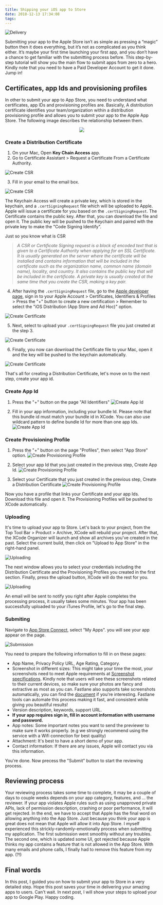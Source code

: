 ```yaml
---
title: Shipping your iOS app to Store
date: 2018-12-13 17:34:08
tags:
---
```

![](/Post-Resources/Delivery/delivery.png "Delivery")

Submitting your app to the Apple Store isn’t as simple as pressing a “magic” button then it does everything, but it’s not as complicated as you think either. It’s maybe your first time launching your first app, and you don’t have a chance to get familiar with the submitting process before. This step-by-step tutorial will show you the main flow to submit apps from zero to a hero. Kindly note that you need to have a Paid Developer Account to get it done.
Jump in!
<!-- more --> 
## Certificates, app Ids and provisioning profiles
In other to submit your app to App Store, you need to understand what certificates, app IDs and provisioning profiles are. Basically, A distribution certificate identifies your team/organization within a distribution provisioning profile and allows you to submit your app to the Apple App Store. The following image describes the relationship between them.

<div style="text-align:center">
<img src="/Post-Resources/Delivery/Certificates.png" />
</div>

### Create a Distribution Certificate
1. On your Mac, Open **Key Chain Access** app.
2. Go to Certificate Assistant > Request a Certificate From a Certificate Authority.

![](/Post-Resources/Delivery/Generate_P12_1.png "Create CSR")

3. Fill in your email to the email box.

![](/Post-Resources/Delivery/Generate_P12_2.png "Create CSR")

The Keychain Access will create a private key, which is stored in the keychain, and a `.certSigningRequest` file which will be uploaded to Apple. Apple will issue a certificate for you based on the `.certSigningRequest`. The Certificate contains the public key. After that, you can download the file and open it. The public key will be pushed to the Keychain and paired with the private key to make the "Code Signing Identify".

Just so you know what is CSR
>*A CSR or Certificate Signing request is a block of encoded text that is given to a Certificate Authority when applying for an SSL Certificate. It is usually generated on the server where the certificate will be installed and contains information that will be included in the certificate such as the organization name, common name (domain name), locality, and country. It also contains the public key that will be included in the certificate. A private key is usually created at the same time that you create the CSR, making a key pair.*

4. After having the `.certSigningRequest` file, go to the [Apple developer page](https://developer.apple.com), sign in to your Apple Account > Certificates, Identifiers & Profiles > Press the "+" button to create a new certification > Remember to select the "iOS Distribution (App Store and Ad Hoc)" option.

![](/Post-Resources/Delivery/Create_Certificate_1.png "Create Certificate")

5. Next, select to upload your `.certSigningRequest` file you just created at the step 3.

![](/Post-Resources/Delivery/Create_Certificate_2.png "Create Certificate")

6. Finally, you now can download the Certificate file to your Mac, open it and the key will be pushed to the keychain automatically.

![](/Post-Resources/Delivery/Create_Certificate_3.png "Create Certificate")

That's all for creating a Distribution Certificate, let's move on to the next step, create your app id.

### Create App Id
1. Press the "+" button on the page "All Identifiers"
![](/Post-Resources/Delivery/Create_App_Id_1.png "Create App Id")

2. Fill in your app information, including your bundle Id. Please note that this bundle id must match your bundle id in XCode. You can also use wildcard pattern to define bundle Id for more than one app Ids.
![](/Post-Resources/Delivery/Create_App_Id_2.png "Create App Id")

### Create Provisioning Profile
1. Press the "+" button on the page "Profiles", then select "App Store" option.
![](/Post-Resources/Delivery/Provisioning_Profile_1.png "Create Provisioning Profile")

2. Select your app Id that you just created in the previous step, Create App Id.
![](/Post-Resources/Delivery/Provisioning_Profile_2.png "Create Provisioning Profile")

3. Select your Certificate that you just created in the previous step, Create a Distribution Certificate
![](/Post-Resources/Delivery/Provisioning_Profile_3.png "Create Provisioning Profile")

Now you have a profile that links your Certificate and your app Ids. Download this file and open it. The Provisioning Profiles will be pushed to XCode automatically.

### Uploading
It's time to upload your app to Store. 
Let's back to your project, from the Top Tool Bar > Product > Archive, XCode will rebuild your project. After that, the XCode Organizer will launch and show all archives you've created in the past.
Select the current build, then click on "Upload to App Store" in the right-hand panel.

![](/Post-Resources/Delivery/Uploading_1.png "Uploading")

The next window allows you to select your credentials including the Distribution Certificate and the Provisioning Profiles you created in the first section. Finally, press the upload button, XCode will do the rest for you.

![](/Post-Resources/Delivery/Uploading_2.png "Uploading")

An email will be sent to notify you right after Apple completes the processing process, it usually takes some minutes. 
Your app has been successfully uploaded to your iTunes Profile, let's go to the final step.

### Submiting
Navigate to [App Store Connect](https://appstoreconnect.apple.com), select "My Apps". you will see your app appear on the page.

![](/Post-Resources/Delivery/Submission.png "Submission")

You need to prepare the following information to fill in on these pages:
- App Name, Privacy Policy URL, Age Rating, Category.
- Screenshot in different sizes: This might take your time the most, your screenshots need to meet Apple requirements at [Screenshot specifications](https://help.apple.com/app-store-connect/#/devd274dd925). Kindly note that users will see these screenshots related to their current devices, so make sure your photos are fancy and extractive as most as you can. Fastlane also supports take screenshots automatically, you can find the [document](https://docs.fastlane.tools/getting-started/ios/screenshots/) if you're interesting. Fastlane tools can automate this process making it fast, and consistent while giving you beautiful results!
- Version description, keywords, support URL.
- **If your app requires sign in, fill in account information with username and password.**
- App notes: Some important notes you want to send the previewer to make sure it works properly. (e.g we strongly recommend using the service with a Wifi connection for best quality)
- Attachment: It's best to have a short demo of your app.
- Contact information: If there are any issues, Apple will contact you via this information.

You're done. Now precess the "Submit" button to start the reviewing process. 

## Reviewing process
Your reviewing process takes some time to complete, it may be a couple of days to couple weeks depends on your app category, features, and ... the reviewer.
If your app violates Apple rules such as using unapproved private APIs, lack of permission description, crashing or poor performance, it will get rejected. In the end, we have to accept that Apple has the final word on allowing anything into the App Store. Just because you think your app is great does not mean that Apple will allow it into App Store. I myself experienced this strickly-randomly-emotionally process when submitting my application. The first submission went smoothly without any troubles. The second one, which is updated some UI, got rejected because  Apple thinks my app contains a feature that is not allowed in the App Store. With many emails and phone calls, I finally had to remove this feature from my app. (?!)

## Final words
In this post, I guided you on how to submit your app to Store in a very detailed step. Hope this post saves your time in delivering your amazing apps to users. Can't wait.
In next post, I will show your steps to upload your app to Google Play.
Happy coding.